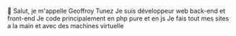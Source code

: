 👋 Salut, je m'appelle Geoffroy Tunez
Je suis développeur web back-end et front-end
Je code principalement en php pure et en js
Je fais tout mes sites a la main et avec des machines virtuelle
